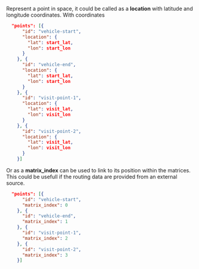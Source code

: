 Represent a point in space, it could be called as a __location__ with latitude and longitude coordinates.
With coordinates
```json
  "points": [{
      "id": "vehicle-start",
      "location": {
        "lat": start_lat,
        "lon": start_lon
      }
    }, {
      "id": "vehicle-end",
      "location": {
        "lat": start_lat,
        "lon": start_lon
      }
    }, {
      "id": "visit-point-1",
      "location": {
        "lat": visit_lat,
        "lon": visit_lon
      }
    }, {
      "id": "visit-point-2",
      "location": {
        "lat": visit_lat,
        "lon": visit_lon
      }
    }]
```
Or as a __matrix_index__ can be used to link to its position within the matrices.
This could be usefull if the routing data are provided from an external source.
```json
  "points": [{
      "id": "vehicle-start",
      "matrix_index": 0
    }, {
      "id": "vehicle-end",
      "matrix_index": 1
    }, {
      "id": "visit-point-1",
      "matrix_index": 2
    }, {
      "id": "visit-point-2",
      "matrix_index": 3
    }]
```
